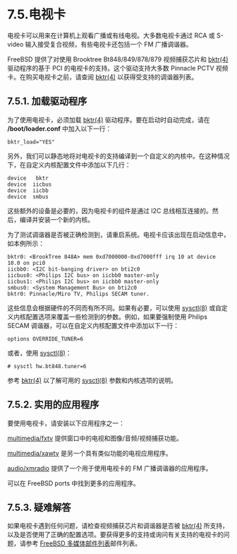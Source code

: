 # 7.5.电视卡

电视卡可以用来在计算机上观看广播或有线电视。大多数电视卡通过 RCA 或 S-video 输入接受复合视频，有些电视卡还包括一个 FM 广播调谐器。

FreeBSD 提供了对使用 Brooktree Bt848/849/878/879 视频捕获芯片和 [bktr(4)](https://www.freebsd.org/cgi/man.cgi?query=bktr&sektion=4&format=html) 驱动程序的基于 PCI 的电视卡的支持。这个驱动支持大多数 Pinnacle PCTV 视频卡。在购买电视卡之前，请查阅 [bktr(4)](https://www.freebsd.org/cgi/man.cgi?query=bktr&sektion=4&format=html) 以获得受支持的调谐器列表。

## 7.5.1. 加载驱动程序

为了使用电视卡，必须加载 [bktr(4)](https://www.freebsd.org/cgi/man.cgi?query=bktr&sektion=4&format=html) 驱动程序。要在启动时自动完成，请在 **/boot/loader.conf** 中加入以下一行：

```
bktr_load="YES"
```

另外，我们可以静态地将对电视卡的支持编译到一个自定义的内核中。在这种情况下，在自定义内核配置文件中添加以下几行：

```
device	 bktr
device	iicbus
device	iicbb
device	smbus
```

这些额外的设备是必要的，因为电视卡的组件是通过 I2C 总线相互连接的。然后，编译并安装一个新的内核。

为了测试调谐器是否被正确检测到，请重启系统。电视卡应该出现在启动信息中，如本例所示：

```
bktr0: <BrookTree 848A> mem 0xd7000000-0xd7000fff irq 10 at device 10.0 on pci0
iicbb0: <I2C bit-banging driver> on bti2c0
iicbus0: <Philips I2C bus> on iicbb0 master-only
iicbus1: <Philips I2C bus> on iicbb0 master-only
smbus0: <System Management Bus> on bti2c0
bktr0: Pinnacle/Miro TV, Philips SECAM tuner.
```

这些信息会根据硬件的不同而有所不同。如果有必要，可以使用 [sysctl(8)](https://www.freebsd.org/cgi/man.cgi?query=sysctl&sektion=8&format=html) 或自定义内核配置选项来覆盖一些检测到的参数。例如，如果要强制使用 Philips SECAM 调谐器，可以在自定义内核配置文件中添加以下一行：

```
options OVERRIDE_TUNER=6
```

或者，使用 [sysctl(8)](https://www.freebsd.org/cgi/man.cgi?query=sysctl&sektion=8&format=html)：

```
# sysctl hw.bt848.tuner=6
```

参考 [bktr(4)](https://www.freebsd.org/cgi/man.cgi?query=bktr&sektion=4&format=html) 以了解可用的 [sysctl(8)](https://www.freebsd.org/cgi/man.cgi?query=sysctl&sektion=8&format=html) 参数和内核选项的说明。

## 7.5.2. 实用的应用程序

要使用电视卡，请安装以下应用程序之一：

[multimedia/fxtv](https://cgit.freebsd.org/ports/tree/multimedia/fxtv/pkg-descr) 提供窗口中的电视和图像/音频/视频捕获功能。

[multimedia/xawtv](https://cgit.freebsd.org/ports/tree/multimedia/xawtv/pkg-descr) 是另一个具有类似功能的电视应用程序。

[audio/xmradio](https://cgit.freebsd.org/ports/tree/audio/xmradio/pkg-descr) 提供了一个用于使用电视卡的 FM 广播调谐器的应用程序。

可以在 FreeBSD ports 中找到更多的应用程序。

## 7.5.3. 疑难解答

如果电视卡遇到任何问题，请检查视频捕获芯片和调谐器是否被 [bktr(4)](https://www.freebsd.org/cgi/man.cgi?query=bktr&sektion=4&format=html) 所支持，以及是否使用了正确的配置选项。要获得更多的支持或询问有关支持的电视卡的问题，请参考 [FreeBSD 多媒体邮件列表](https://lists.freebsd.org/subscription/freebsd-multimedia)邮件列表。
